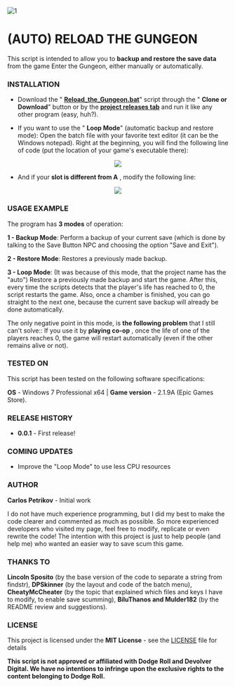 ![1](https://user-images.githubusercontent.com/52867795/61187357-e3b93c80-a646-11e9-8c6b-97a4f0a3ba09.png)

# (AUTO) RELOAD THE GUNGEON

This script is intended to allow you to **backup and restore the save data** from the game Enter the Gungeon, either manually or automatically.

### INSTALLATION

- Download the &quot; [**Reload\_the\_Gungeon.bat**](Reload_the_Gungeon.bat)&quot; script through the &quot; **Clone or Download**&quot; button or by the [**project releases tab**](https://github.com/CarlosPetrikov/RELOAD-THE-GUNGEON/releases) and run it like any other program (easy, huh?).

- If you want to use the &quot; **Loop Mode**&quot; (automatic backup and restore mode): Open the batch file with your favorite text editor (it can be the Windows notepad). Right at the beginning, you will find the following line of code (put the location of your game&#39;s executable there):
<p align="center">
<img src="https://user-images.githubusercontent.com/52867795/61187368-f3388580-a646-11e9-9104-c6c030403eef.PNG">
</p>

- And if your **slot is different from A** , modify the following line:
<p align="center">
<img src="https://user-images.githubusercontent.com/52867795/61187378-03e8fb80-a647-11e9-8893-92e876683db1.png">
</p>

### USAGE EXAMPLE

The program has **3 modes** of operation:

**1 - Backup Mode**: Perform a backup of your current save (which is done by talking to the Save Button NPC and choosing the option &quot;Save and Exit&quot;).

**2 - Restore Mode**: Restores a previously made backup.

**3 - Loop Mode**: (It was because of this mode, that the project name has the &quot;auto&quot;) Restore a previously made backup and start the game. After this, every time the scripts detects that the player&#39;s life has reached to 0, the script restarts the game. Also, once a chamber is finished, you can go straight to the next one, because the current save backup will already be done automatically.

The only negative point in this mode, is **the following problem** that I still can&#39;t solve:: If you use it by **playing co-op** , once the life of one of the players reaches 0, the game will restart automatically (even if the other remains alive or not).

### TESTED ON

This script has been tested on the following software specifications:

**OS** - Windows 7 Professional x64 | **Game version** - 2.1.9A (Epic Games Store).

### RELEASE HISTORY

- **0.0.1** - First release!

### COMING UPDATES

- Improve the "Loop Mode" to use less CPU resources

### AUTHOR

**Carlos Petrikov** - Initial work

I do not have much experience programming, but I did my best to make the code clearer and commented as much as possible. So more experienced developers who visited my page, feel free to modify, replicate or even rewrite the code! The intention with this project is just to help people (and help me) who wanted an easier way to save scum this game.

### THANKS TO

**Lincoln Sposito** (by the base version of the code to separate a string from findstr), **DPSkinner** (by the layout and code of the batch menu), **CheatyMcCheater** (by the topic that explained which files and keys I have to modify, to enable save scumming), **BiluThanos and Mulder182** (by the README review and suggestions).

### LICENSE

This project is licensed under the **MIT License** - see the [LICENSE](LICENSE) file for details

**This script is not approved or affiliated with Dodge Roll and Devolver Digital. We have no intentions to infringe upon the exclusive rights to the content belonging to Dodge Roll.**

